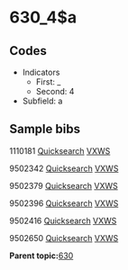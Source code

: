 # 630\_4$a

## Codes

-   Indicators
    -   First: \_
    -   Second: 4
-   Subfield: a

## Sample bibs

1110181 [Quicksearch](https://search.library.yale.edu/catalog/1110181) [VXWS](http://prodorbis.library.yale.edu:7014/vxws/GetHoldingsService?bibId=1110181)

9502342 [Quicksearch](https://search.library.yale.edu/catalog/9502342) [VXWS](http://prodorbis.library.yale.edu:7014/vxws/GetHoldingsService?bibId=9502342)

9502379 [Quicksearch](https://search.library.yale.edu/catalog/9502379) [VXWS](http://prodorbis.library.yale.edu:7014/vxws/GetHoldingsService?bibId=9502379)

9502396 [Quicksearch](https://search.library.yale.edu/catalog/9502396) [VXWS](http://prodorbis.library.yale.edu:7014/vxws/GetHoldingsService?bibId=9502396)

9502416 [Quicksearch](https://search.library.yale.edu/catalog/9502416) [VXWS](http://prodorbis.library.yale.edu:7014/vxws/GetHoldingsService?bibId=9502416)

9502650 [Quicksearch](https://search.library.yale.edu/catalog/9502650) [VXWS](http://prodorbis.library.yale.edu:7014/vxws/GetHoldingsService?bibId=9502650)

**Parent topic:**[630](../../tags/630/630.md)

